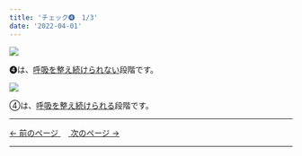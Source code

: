 ```yaml
---
title: 'チェック➍　1/3'
date: '2022-04-01'
---
```

![](/images/01234_1.jpg)

➍は、[呼吸を整え続けられない]()段階です。  

![](/images/01234_2.jpg)

④は、[呼吸を整え続けられる]()段階です。

***
[ ← 前のページ ](/posts/0123-3)　[ 次のページ → ](/posts/01234-2)
***
